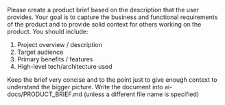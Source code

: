 Please create a product brief based on the description that the user provides. Your goal is to capture the business and functional requirements of the product and to provide solid context for others working on the product. You should include:

1. Project overview / description
2. Target audience
3. Primary benefits / features
4. High-level tech/architecture used

Keep the brief very concise and to the point just to give enough context to understand the bigger picture.
Write the document into ai-docs/PRODUCT_BRIEF.md (unless a different file name is specified)